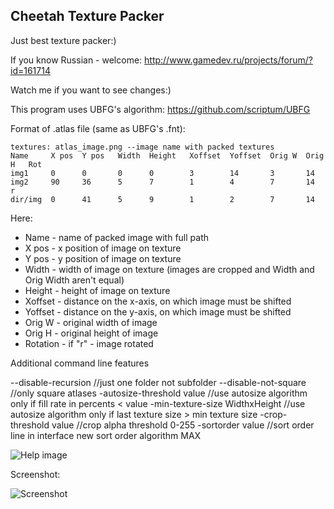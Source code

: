 Cheetah Texture Packer
------------------------------

Just best texture packer:)

If you know Russian - welcome: http://www.gamedev.ru/projects/forum/?id=161714

Watch me if you want to see changes:)

This program uses UBFG's algorithm: https://github.com/scriptum/UBFG

Format of .atlas file (same as UBFG's .fnt):

	textures: atlas_image.png --image name with packed textures
	Name     X pos  Y pos   Width  Height   Xoffset  Yoffset  Orig W  Orig H   Rot
	img1     0      0       0      0        3        14       3       14
	img2     90     36      5      7        1        4        7       14       r
	dir/img  0      41      5      9        1        2        7       14


Here:

* Name - name of packed image with full path
* X pos - x position of image on texture
* Y pos - y position of image on texture
* Width - width of image on texture (images are cropped and Width and Orig Width aren't equal)
* Height - height of image on texture
* Xoffset - distance on the x-axis, on which image must be shifted
* Yoffset - distance on the y-axis, on which image must be shifted
* Orig W - original width of image
* Orig H - original height of image
* Rotation - if "r" - image rotated

Additional command line features

--disable-recursion //just one folder not subfolder
--disable-not-square //only square atlases
-autosize-threshold value //use autosize algorithm only if fill rate in percents < value
-min-texture-size WidthxHeight //use autosize algorithm only if last texture size > min texture size
-crop-threshold value //crop alpha threshold 0-255
-sortorder value //sort order line in interface new sort order algorithm MAX

![Help image](https://github.com/scriptum/UBFG/raw/master/readme.png)

Screenshot:

![Screenshot](https://github.com/scriptum/Cheetah-Texture-Packer/raw/master/screen.png)